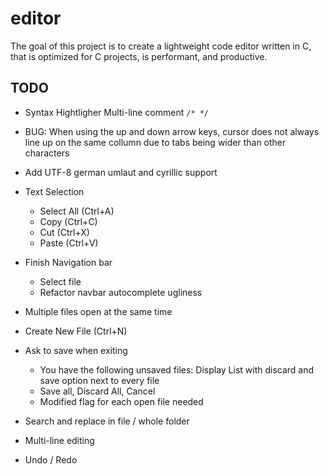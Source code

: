 # editor

The goal of this project is to create a lightweight code editor written in C,
that is optimized for C projects, is performant, and productive.

## TODO

- Syntax Hightligher Multi-line comment `/* */`

- BUG: When using the up and down arrow keys, cursor does not always line
	up on the same collumn due to tabs being wider than other characters

- Add UTF-8 german umlaut and cyrillic support

- Text Selection
	- Select All (Ctrl+A)
	- Copy (Ctrl+C)
	- Cut (Ctrl+X)
	- Paste (Ctrl+V)

- Finish Navigation bar
	- Select file
	- Refactor navbar autocomplete ugliness

- Multiple files open at the same time
- Create New File (Ctrl+N)
- Ask to save when exiting
	- You have the following unsaved files: Display List with
		discard and save option next to every file
	- Save all, Discard All, Cancel
	- Modified flag for each open file needed

- Search and replace in file / whole folder

- Multi-line editing

- Undo / Redo
